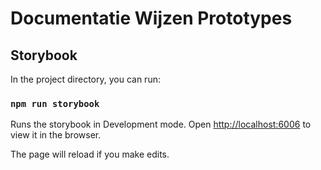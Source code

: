 # Documentatie Wijzen Prototypes

## Storybook

In the project directory, you can run:

### `npm run storybook`

Runs the storybook in Development mode.
Open [http://localhost:6006](http://localhost:3000) to view it in the browser.

The page will reload if you make edits.